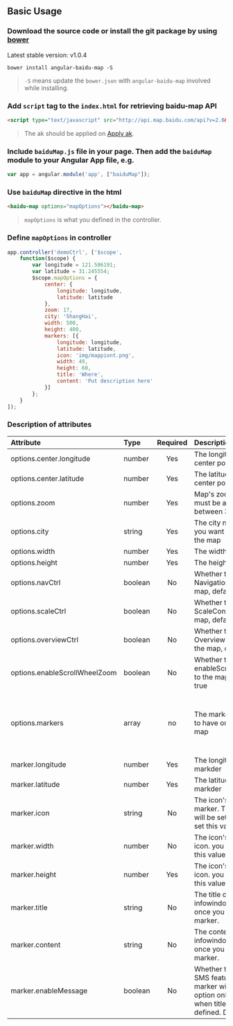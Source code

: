 ## Basic Usage


### Download the source code or install the git package by using [bower](http://bower.io/)

Latest stable version: v1.0.4

```shell
bower install angular-baidu-map -S
```
> `-S` means update the `bower.json` with `angular-baidu-map` involved while installing.

### Add `script` tag to the `index.html` for retrieving baidu-map API

``` html
<script type="text/javascript" src="http://api.map.baidu.com/api?v=2.0&ak={ak}"></script>
```
> The ak should be applied on [Apply ak](http://lbsyun.baidu.com/apiconsole/key?application=key).

### Include `baiduMap.js` file in your page. Then add the `baiduMap` module to your Angular App file, e.g.

```JavaScript
var app = angular.module('app', ["baiduMap"]);
```

### Use `baiduMap` directive in the html

```html
<baidu-map options="mapOptions"></baidu-map>
```
> `mapOptions` is what you defined in the controller.

### Define `mapOptions` in controller

```JavaScript
app.controller('demoCtrl', ['$scope',
    function($scope) {
        var longitude = 121.506191;
        var latitude = 31.245554;
        $scope.mapOptions = {
            center: {
                longitude: longitude,
                latitude: latitude
            },
            zoom: 17,
            city: 'ShangHai',
            width: 500,
            height: 400,
            markers: [{
                longitude: longitude,
                latitude: latitude,
                icon: 'img/mappiont.png',
                width: 49,
                height: 60,
                title: 'Where',
                content: 'Put description here'
            }]
        };
    }
]);
```

### Description of attributes

| Attribute        | Type           | Required  | Description | Example  |
| :------------- |:-------------| :-----:| :-----| :-----|
| options.center.longitude | number | Yes | The longitude of the center point | 121.506191 |
| options.center.latitude | number | Yes | The latitude of the center point | 31.245554 |
| options.zoom | number | Yes | Map's zoom level. This must be a number between 3 and 19 | 9 |
| options.city | string | Yes | The city name which you want to display on the map | 'ShangHai' |
| options.width | number | Yes | The width of the map | 600 |
| options.height | number | Yes | The height of the map | 600 |
| options.navCtrl | boolean | No | Whether to add a NavigationControl to the map, default to true | false |
| options.scaleCtrl | boolean | No | Whether to add a ScaleControl to the map, default to true | false |
| options.overviewCtrl | boolean | No | Whether to add a OverviewMapControl to the map, default to true | false |
| options.enableScrollWheelZoom | boolean | No | Whether to enableScrollWheelZoom to the map, default to true | false
| options.markers | array | no | The markers you'd like to have on the displayed map | [{longitude: longitude,latitude: latitude,icon: 'img/mappiont.png',width: 49,height: 60,title: 'Where',content: 'Put description here'}] |
| marker.longitude | number | Yes | The longitude of the the markder | 121.506191 |
| marker.latitude | number | Yes | The latitude of the the markder | 31.245554 |
| marker.icon | string | No | The icon's url for the marker. The default icon will be set if you haven't set this value. | 'img/mappiont.png' |
| marker.width | number | No | The icon's width for the icon. you have to set this value if `icon` is set. | 40 |
| marker.height | number | Yes | The icon's height for the icon. you have to set this value if `icon` is set. | 60 |
| marker.title | string | No | The title on the infowindow displayed once you click the marker. | 'hello' |
| marker.content | string | No | The content on the infowindow displayed once you click the marker. | 'hello world' |
| marker.enableMessage | boolean | No | Whether to enable the SMS feature for this marker window. This option only available when title/content are defined. Default false | true |
